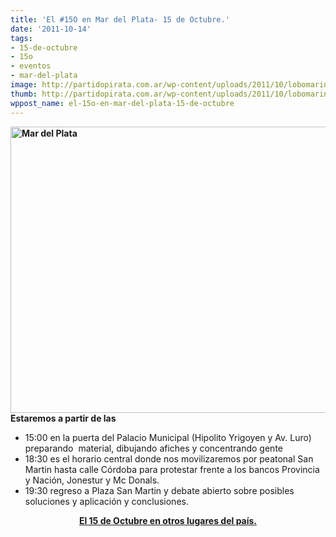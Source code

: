 ```yaml
---
title: 'El #15O en Mar del Plata- 15 de Octubre.'
date: '2011-10-14'
tags:
- 15-de-octubre
- 15o
- eventos
- mar-del-plata
image: http://partidopirata.com.ar/wp-content/uploads/2011/10/lobomarino.jpg
thumb: http://partidopirata.com.ar/wp-content/uploads/2011/10/lobomarino-150x150.jpg
wppost_name: el-15o-en-mar-del-plata-15-de-octubre
---
```


<strong><a href="http://partidopirata.com.ar/wp-content/uploads/2011/10/lobomarino.jpg"><img class="aligncenter size-large wp-image-2030" title="lobomarino" src="http://partidopirata.com.ar/wp-content/uploads/2011/10/lobomarino-1024x757.jpg" alt="Mar del Plata" width="620" height="458" /></a>Estaremos a partir de las</strong>
<ul>
	<li>15:00 en la puerta del Palacio Municipal (Hipolito Yrigoyen y Av.
Luro) preparando  material, dibujando afiches y concentrando gente</li>
	<li>18:30 es el horario central donde nos movilizaremos por peatonal San Martin
hasta calle Córdoba para protestar frente a los bancos Provincia y Nación,
Jonestur y Mc Donals.</li>
	<li>19:30 regreso a Plaza San Martin y debate abierto sobre posibles soluciones
y aplicación y conclusiones.</li>
</ul>
<p style="text-align: center;"><strong><a href="http://partidopirata.com.ar/2032/en-otros-lugares-del-pais-el-15o-15-de-octubre">El 15 de Octubre en otros lugares del país.</a></strong></p>
